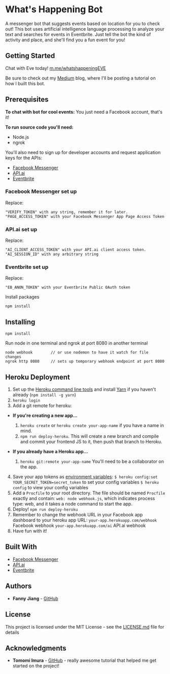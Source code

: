 # What's Happening Bot

A messenger bot that suggests events based on location for you to check out! This bot uses artificial intelligence language processing to analyze your text and searches for events in Eventbrite. Just tell the bot the kind of activity and place, and she'll find you a fun event for you!

## Getting Started

Chat with Eve today! [m.me/whatshappeningEVE](m.me/whatshappeningEVE)

Be sure to check out my [Medium](https://medium.com/@heygirlcode) blog, where I'll be posting a tutorial on how I built this bot.

## Prerequisites

**To chat with bot for cool events:**
You just need a Facebook account, that's it!

**To run source code you'll need:**
* Node.js
* ngrok

You'll also need to sign up for developer accounts and request application keys for the APIs:

* [Facebook Messenger](developers.facebook.com/quickstarts)
* [API.ai](https://console.api.ai/)
* [Eventbrite](https://www.eventbrite.com/developer/v3/quickstart/)


### Facebook Messenger set up
Replace:
```
"VERIFY_TOKEN" with any string, remember it for later.
"PAGE_ACCESS_TOKEN" with your Facebook Messenger App Page Access Token
```

### API.ai set up
Replace:
```
"AI_CLIENT_ACCESS_TOKEN" with your API.ai client access token.
"AI_SESSION_ID" with any arbitrary string
```

### Eventbrite set up
Replace:
```
"EB_ANON_TOKEN" with your Eventbrite Public OAuth token
```

Install packages
```
npm install
```

## Installing

```
npm install
```
Run node in one terminal and ngrok at port 8080 in another terminal
```
node webhook        // or use nodemon to have it watch for file changes
ngrok http 8080     // sets up temporary webhook endpoint at port 8080
```

## Heroku Deployment

1. Set up the [Heroku command line tools](https://devcenter.heroku.com/articles/heroku-cli) and install [Yarn](https://yarnpkg.com/en/) if you haven't already (`npm install -g yarn`)
2. `heroku login`
3. Add a git remote for heroku:
  - **If you're creating a new app...**
    1. `heroku create` or `heroku create your-app-name` if you have a name in mind.
    2. `npm run deploy-heroku`. This will create a new branch and compile and commit your frontend JS to it, then push that branch to Heroku.

  - **If you already have a Heroku app...**
    1.  `heroku git:remote your-app-name` You'll need to be a collaborator on the app.

4. Save your app tokens as [environment variables](https://devcenter.heroku.com/articles/config-vars#setting-up-config-vars-for-a-deployed-application):
    `$ heroku config:set YOUR_SECRET_TOKEN=secret_token` to set your config variables
    `$ heroku config` to view your config variables
5. Add a `Procfile` to your root directory. The file should be named `Procfile` exactly and contain:
`web: node webhook.js`, which indicates process type: web, and it takes a node command to start the app.
6. Deploy! `npm run deploy-heroku`
7. Remember to change the webhook URL in your Facebook app dashboard to your heroku app URL:
`your-app.herokuapp.com/webhook` Facebook webhook
`your-app.herokuapp.com/ai` API.ai webhook
8. Have fun with it!

## Built With

* [Facebook Messenger](developers.facebook.com/quickstarts)
* [API.ai](https://console.api.ai/)
* [Eventbrite](https://www.eventbrite.com/developer/v3/quickstart/)


## Authors

* **Fanny Jiang** - [GitHub](https://github.com/fanny-jiang)


## License

This project is licensed under the MIT License - see the [LICENSE.md](LICENSE.md) file for details

## Acknowledgments

* **Tomomi Imura** - [GitHub](https://github.com/girliemac/fb-apiai-bot-demo/tree/tutorial-01) - really awesome tutorial that helped me get started on the project!